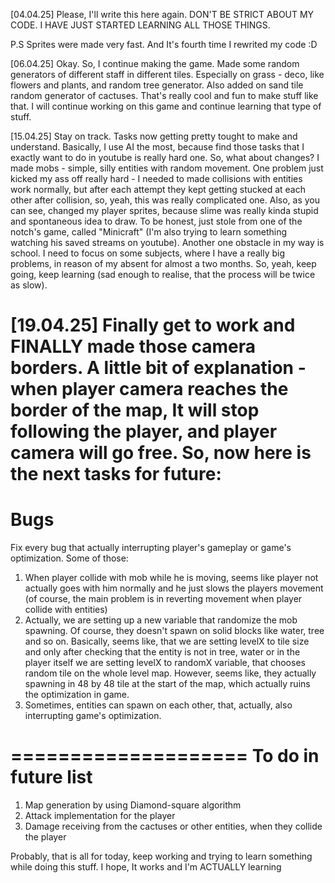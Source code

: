 [04.04.25]
Please, I'll write this here again. DON'T BE STRICT ABOUT MY CODE. I HAVE JUST STARTED LEARNING ALL THOSE THINGS.

P.S 
Sprites were made very fast. And It's fourth time I rewrited my code :D

[06.04.25]
Okay. So, I continue making the game. Made some random generators of different staff in different tiles. Especially on grass - deco, like flowers and plants, and random tree generator. Also added on sand tile random generator of cactuses. That's really cool and fun to make stuff like that. I will continue working on this game and continue learning that type of stuff. 

[15.04.25] 
Stay on track. Tasks now getting pretty tought to make and understand. Basically, I use AI the most, because find those tasks that I exactly want to do in youtube is really hard one. So, what about changes? I made mobs - simple, silly entities with random movement. One problem just kicked my ass off really hard - I needed to made collisions with entities work normally, but after each attempt they kept getting stucked at each other after collision, so, yeah, this was really complicated one. Also, as you can see, changed my player sprites, because slime was really kinda stupid and spontaneous idea to draw. To be honest, just stole from one of the notch's game, called "Minicraft" (I'm also trying to learn something watching his saved streams on youtube). Another one obstacle in my way is school. I need to focus on some subjects, where I have a really big problems, in reason of my absent for almost a two months. So, yeah, keep going, keep learning (sad enough to realise, that the process will be twice as slow).

[19.04.25]
Finally get to work and FINALLY made those camera borders. A little bit of explanation - when player camera reaches the border of the map, It will stop following the player, and player camera will go free. So, now here is the next tasks for future:
====
Bugs
====

Fix every bug that actually interrupting player's gameplay or game's optimization.
Some of those: 
1. When player collide with mob while he is moving, seems like player not actually goes with him normally and he just slows the players movement (of course, the main problem is in reverting movement when player collide with entities)
2. Actually, we are setting up a new variable that randomize the mob spawning. Of course, they doesn't spawn on solid blocks like water, tree and so on. Basically, seems like, that we are setting levelX to tile size and only after checking that the entity is not in tree, water or in the player itself we are setting levelX to randomX variable, that chooses random tile on the whole level map. However, seems like, they actually spawning in 48 by 48 tile at the start of the map, which actually ruins the optimization in game.
3. Sometimes, entities can spawn on each other, that, actually, also interrupting game's optimization.

====================
To do in future list
====================

1. Map generation by using Diamond-square algorithm
2. Attack implementation for the player
3. Damage receiving from the cactuses or other entities, when they collide the player

Probably, that is all for today, keep working and trying to learn something while doing this stuff. I hope, It works and I'm ACTUALLY learning
